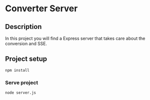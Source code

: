 # Converter Server

## Description
In this project you will find a Express server that takes care about the conversion and SSE.

## Project setup
```
npm install
```

### Serve project
```
node server.js
```